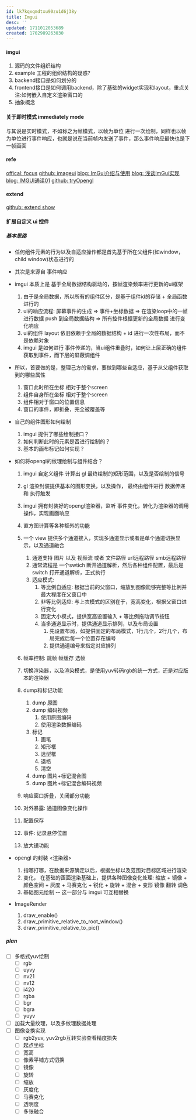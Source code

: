 ```yaml
---
id: lk7kqxqmdtxu90zu1d6j38y
title: Imgui
desc: ''
updated: 1711012053689
created: 1702989263030
---
```


#### imgui
1. 源码的文件组织结构
2. example 工程的组织结构的疑惑?
3. backend接口是如何划分的
4. frontend接口是如何调用backend，除了基础的widget实现和layout，重点关注:如何嵌入自定义渲染窗口的
5. 抽象概念

#### 关于即时模式 immediately mode
与其说是实时模式，不如称之为帧模式，以帧为单位 进行一次绘制，同样也以帧为单位进行事件响应，也就是说在当前帧内发送了事件，那么事件响应最快也是下一帧画面

#### refe
[offical: focus](https://www.dearimgui.com/)
[github: imageui](https://github.com/ocornut/imgui)
[blog: ImGui介绍与使用](https://www.thisisgame.com.cn/tutorial?book=cpp-game-engine-book&lang=zh&md=24.%20engine_editor/24.3%20imgui.md)
[blog: 浅谈ImGui实现](https://zhuanlan.zhihu.com/p/380365637)
[blog: IMGUI通读01](https://sixgodzhang.github.io/2021/04/22/%E7%B3%BB%E5%88%97023%20%E6%A1%86%E6%9E%B6%E7%B1%BB/IMGUI/IMGUI%E9%80%9A%E8%AF%BB01%EF%BC%9A%E7%8E%AF%E5%A2%83%E6%90%AD%E5%BB%BA/)
[github: tryOpengl](https://github.com/HaiBooLang/TryOpenGL)

#### extend
[github: extend show](https://github.com/ocornut/imgui/issues/123)


#### 扩展自定义 ui 控件
##### 基本思路
- 任何组件元素的行为以及自适应操作都是首先基于所在父组件(如window，child window)状态进行的
- 其次是来源自 事件响应
- imgui 本质上是 基于全局数据结构驱动的，按帧渲染频率进行更新的ui框架
  1. 由于是全局数据，所以所有的组件区分，是基于组件id的存储 + 全局函数进行的
  2. ui的响应流程: 屏幕事件的生成 => 事件+坐标数据 => 在渲染loop中的一帧 进行数据 push 到全局数据结构 => 所有控件根据更新的全局数据 进行变化响应
  3. ui的组件 layout 依旧依赖于全局的数据结构 + id 进行一次性布局，而不是依赖对象
  4. imgui 是如何进行 事件传递的，当ui组件重叠时，如何让上层正确的组件获取到事件，而下层的屏蔽调组件
- 所以，首要做的是，整理己方的需求，要做到哪些自适应，基于从父组件获取到的哪些属性
  1. 窗口此时所在坐标 相对于整个screen
  2. 组件自身所在坐标 相对于整个screen
  3. 组件相对于窗口的位置信息
  4. 窗口的事件，即折叠，完全被覆盖等
- 自己的组件图形如何绘制
  1. imgui 提供了哪些绘制接口？
  2. 如何判断此时的元素是否进行绘制的？
  3. 基本的画布标记如何实现？
- 如何将opengl的纹理绘制与组件结合？
  1. imgui 自定义组件 计算出 gl 最终绘制的矩形范围，以及是否绘制的信号
  2. gl 渲染封装提供基本的图形变换，以及操作， 最终由组件进行 数据传递 和 执行触发
  3. imgui 拥有封装好的opengl渲染器，监听 事件变化，转化为渲染器的调用操作，实现画面响应
  4. 直方图计算等各种额外的功能
  5. 一个 view 提供多个通道接入，实现多通道显示或者是单个通道切换显示，以及通道融合
     1. 通道支持 图片 以及 视频流 或者 文件路径 url远程路径 smb远程路径
     2. 通常流程是 一个swtich 断开通道解析，然后各种组件配置，最后是switch 打开通道解析，正式执行
     3. 适应模式: 
        1. 等比例自适应: 根据当前的父窗口，缩放到图像能够完整等比例并最大程度在父窗口中
        2. 非等比例适应: 与上衣模式的区别在于，宽高变化，根据父窗口进行变化
        3. 固定大小模式，提供宽高设置输入 + 等比例拖动调节按钮
        4. 当多通道显示时，提供通道显示排列，以及布局设置
           1. 先设置布局，如提供固定的布局模式，1行几个，2行几个，布局完成后每一个位置存在编号
           2. 提供通道编号来指定对应排列

    4. 帧率控制: 跳帧 帧缓存 选帧
    4. 切换渲染器，以及渲染模式，是使用yuv转码rgb的统一方式，还是对应版本的渲染器
    5. dump和标记功能
       1. dump 原图 
       2. dump 编码视频
          1. 使用原图编码
          2. 使用渲染数据编码
       3. 标记
          1. 画笔
          2. 矩形框
          3. 选型框
          4. 退格
          5. 清空
       4. dump 图片+标记混合图
       5. dump 图片+标记混合编码视频
    6. 响应窗口折叠，关闭部分功能
    7. 对外暴露: 通道图像变化操作
    8. 配置保存
    9. 事件: 记录悬停位置
    10. 放大镜功能

- opengl 的封装 <渲染器>
    1. 指哪打哪，在数据来源确定以后，根据坐标以及范围对目标区域进行渲染
    2. 变化， 在基础的画面渲染基础上，提供各种图像变化处理: 缩放 + 镜像 + 颜色空间 + 灰度 + 马赛克化 + 锐化 + 旋转 + 混合 + 变形 镜像 翻转 调色
    3. 基础图元绘制 -- 这一部分与 imgui 可互相替换
   
- ImageRender
  1. draw_enable()
  2. draw_primitive_relative_to_root_window()
  3. draw_primitive_relative_to_pic()


##### plan
- [ ] 多格式yuv绘制
   - [ ] rgb
   - [ ] uyvy
   - [ ] nv21
   - [ ] nv12
   - [ ] i420
   - [ ] rgba
   - [ ] bgr
   - [ ] bgra
   - [ ] yuyv
- [ ] 加载大量纹理，以及多纹理数据处理
- [ ] 图像变换实现
  - [ ] rgb2yuv, yuv2rgb互转实验查看精度损失
  - [ ] 起点坐标
  - [ ] 宽高
  - [ ] 像素平铺方式切换
  - [ ] 镜像
  - [ ] 旋转
  - [ ] 缩放
  - [ ] 灰度化
  - [ ] 马赛克化
  - [ ] 透明度
  - [ ] 多张融合
